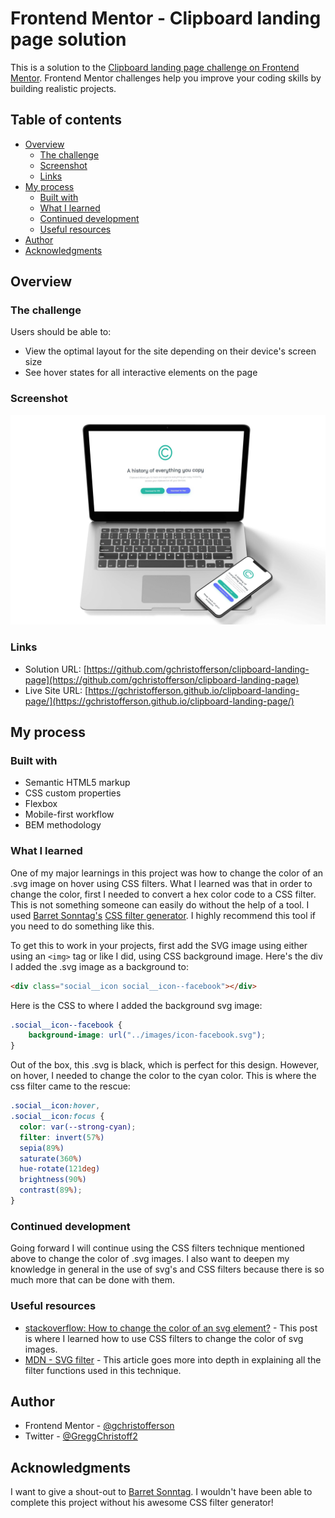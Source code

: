 # Frontend Mentor - Clipboard landing page solution

This is a solution to the [Clipboard landing page challenge on Frontend Mentor](https://www.frontendmentor.io/challenges/clipboard-landing-page-5cc9bccd6c4c91111378ecb9). Frontend Mentor challenges help you improve your coding skills by building realistic projects.

## Table of contents

- [Overview](#overview)
    - [The challenge](#the-challenge)
    - [Screenshot](#screenshot)
    - [Links](#links)
- [My process](#my-process)
    - [Built with](#built-with)
    - [What I learned](#what-i-learned)
    - [Continued development](#continued-development)
    - [Useful resources](#useful-resources)
- [Author](#author)
- [Acknowledgments](#acknowledgments)


## Overview

### The challenge

Users should be able to:

- View the optimal layout for the site depending on their device's screen size
- See hover states for all interactive elements on the page

### Screenshot

![](./images/screenshot.jpg)


### Links

- Solution URL: [https://github.com/gchristofferson/clipboard-landing-page](https://github.com/gchristofferson/clipboard-landing-page)
- Live Site URL: [https://gchristofferson.github.io/clipboard-landing-page/](https://gchristofferson.github.io/clipboard-landing-page/)

## My process

### Built with

- Semantic HTML5 markup
- CSS custom properties
- Flexbox
- Mobile-first workflow
- BEM methodology

### What I learned

One of my major learnings in this project was how to change the color of an .svg image on hover using CSS filters.  What I learned was that in order to change the color, first I needed to convert a hex color code to a CSS filter.  This is not something someone can easily do without the help of a tool. I used [Barret Sonntag's](https://codepen.io/sosuke) [CSS filter generator](https://codepen.io/sosuke/pen/Pjoqqp).  I highly recommend this tool if you need to do something like this.  

To get this to work in your projects, first add the SVG image using either using an `<img>` tag or like I did, using CSS background image.  Here's the div I added the .svg image as a background to:

```html
<div class="social__icon social__icon--facebook"></div>
```

Here is the CSS to where I added the background svg image:
```css
.social__icon--facebook {
    background-image: url("../images/icon-facebook.svg");
}
```
Out of the box, this .svg is black, which is perfect for this design.  However, on hover, I needed to change the color to the cyan color.  This is where the css filter came to the rescue:
```css
.social__icon:hover,
.social__icon:focus {
  color: var(--strong-cyan);
  filter: invert(57%)
  sepia(89%)
  saturate(360%)
  hue-rotate(121deg)
  brightness(90%)
  contrast(89%);
}
```

### Continued development

Going forward I will continue using the CSS filters technique mentioned above to change the color of .svg images.  I also want to deepen my knowledge in general in the use of svg's and CSS filters  because there is so much more that can be done with them. 

### Useful resources

- [stackoverflow: How to change the color of an svg element?](https://stackoverflow.com/questions/22252472/how-to-change-the-color-of-an-svg-element#:~:text=You%20can%27t%20change%20the%20color%20of%20an%20image,it%20using%20%3Cobject%3E%2C%20%3Ciframe%3E%20or%20using%20%3Csvg%3E%20inline.) - This post is where I learned how to use CSS filters to change the color of svg images.
- [MDN - SVG filter](https://developer.mozilla.org/en-US/docs/Web/CSS/filter#svg_filter) - This article goes more into depth in explaining all the filter functions used in this technique.


## Author

- Frontend Mentor - [@gchristofferson](https://www.frontendmentor.io/profile/gchristofferson)
- Twitter - [@GreggChristoff2](https://www.twitter.com/GreggChristoff2)

## Acknowledgments

I want to give a shout-out to [Barret Sonntag](https://codepen.io/sosuke).  I wouldn't have been able to complete this project without his awesome CSS filter generator!

